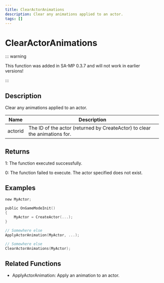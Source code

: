 ```yaml
---
title: ClearActorAnimations
description: Clear any animations applied to an actor.
tags: []
---
```


# ClearActorAnimations

<TagLinks />

::: warning

This function was added in SA-MP 0.3.7 and will not work in earlier versions!

:::

## Description

Clear any animations applied to an actor.

| Name    | Description                                                                |
| ------- | -------------------------------------------------------------------------- |
| actorid | The ID of the actor (returned by CreateActor) to clear the animations for. |

## Returns

1: The function executed successfully.

0: The function failed to execute. The actor specified does not exist.

## Examples

```c
new MyActor;

public OnGameModeInit()
{
    MyActor = CreateActor(...);
}

// Somewhere else
ApplyActorAnimation(MyActor, ...);

// Somewhere else
ClearActorAnimations(MyActor);
```

## Related Functions

- ApplyActorAnimation: Apply an animation to an actor.
